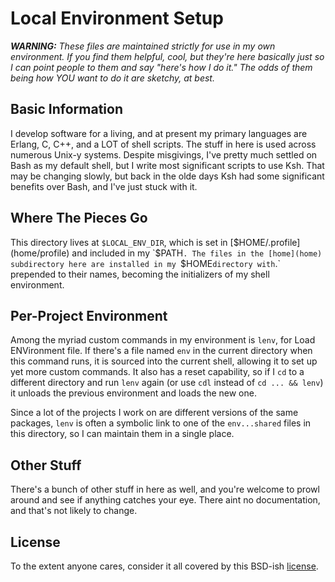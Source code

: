 # Local Environment Setup

_**WARNING:**
These files are maintained strictly for use in my own environment.
If you find them helpful, cool, but they're here basically just so I can
point people to them and say "here's how I do it."
The odds of them being how YOU want to do it are sketchy, at best._

## Basic Information

I develop software for a living, and at present my primary languages are
Erlang, C, C++, and a LOT of shell scripts.
The stuff in here is used across numerous Unix-y systems.
Despite misgivings, I've pretty much settled on Bash as my default shell, but
I write most significant scripts to use Ksh.
That may be changing slowly, but back in the olde days Ksh had some significant
benefits over Bash, and I've just stuck with it.

## Where The Pieces Go

This directory lives at `$LOCAL_ENV_DIR`, which is set in
[$HOME/.profile](home/profile) and included in my `$PATH`.
The files in the [home](home) subdirectory here are installed in my `$HOME`
directory with `.` prepended to their names, becoming the initializers
of my shell environment.

## Per-Project Environment

Among the myriad custom commands in my environment is `lenv`, for Load
ENVironment file.  If there's a file named `env` in the current directory
when this command runs, it is sourced into the current shell, allowing it to
set up yet more custom commands.  It also has a reset capability, so if I
`cd` to a different directory and run `lenv` again (or use `cdl` instead of
`cd ... && lenv`) it unloads the previous environment and loads the new one.

Since a lot of the projects I work on are different versions of the same
packages, `lenv` is often a symbolic link to one of the `env...shared` files
in this directory, so I can maintain them in a single place.

## Other Stuff

There's a bunch of other stuff in here as well, and you're welcome to prowl
around and see if anything catches your eye.  There aint no documentation, and
that's not likely to change.

## License

To the extent anyone cares, consider it all covered by this BSD-ish
[license](LICENSE).
